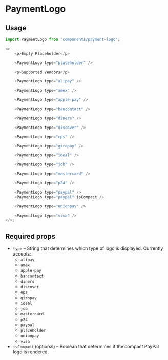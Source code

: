 # PaymentLogo

## Usage

```js
import PaymentLogo from 'components/payment-logo';

<>
	<p>Empty Placeholder</p>

	<PaymentLogo type="placeholder" />

	<p>Supported Vendors</p>

	<PaymentLogo type="alipay" />

	<PaymentLogo type="amex" />

	<PaymentLogo type="apple-pay" />

	<PaymentLogo type="bancontact" />

	<PaymentLogo type="diners" />

	<PaymentLogo type="discover" />

	<PaymentLogo type="eps" />

	<PaymentLogo type="giropay" />

	<PaymentLogo type="ideal" />

	<PaymentLogo type="jcb" />

	<PaymentLogo type="mastercard" />

	<PaymentLogo type="p24" />

	<PaymentLogo type="paypal" />
	<PaymentLogo type="paypal" isCompact />

	<PaymentLogo type="unionpay" />

	<PaymentLogo type="visa" />
</>;
```

## Required props

- `type` – String that determines which type of logo is displayed. Currently accepts:
  - `alipay`
  - `amex`
  - `apple-pay`
  - `bancontact`
  - `diners`
  - `discover`
  - `eps`
  - `giropay`
  - `ideal`
  - `jcb`
  - `mastercard`
  - `p24`
  - `paypal`
  - `placeholder`
  - `unionpay`
  - `visa`
- `isCompact` (optional) – Boolean that determines if the compact PayPal logo is rendered.
